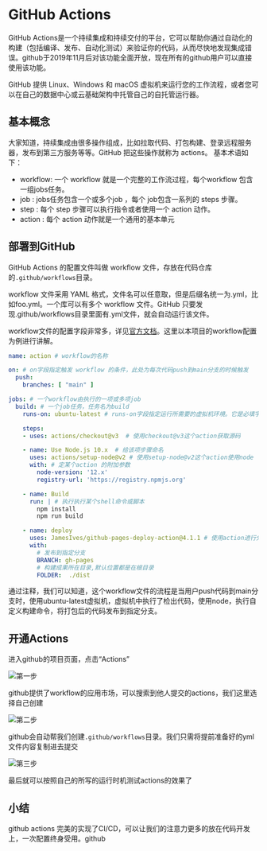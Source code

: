 # GitHub Actions

GitHub Actions是一个持续集成和持续交付的平台，它可以帮助你通过自动化的构建（包括编译、发布、自动化测试）来验证你的代码，从而尽快地发现集成错误。github于2019年11月后对该功能全面开放，现在所有的github用户可以直接使用该功能。

GitHub 提供 Linux、Windows 和 macOS 虚拟机来运行您的工作流程，或者您可以在自己的数据中心或云基础架构中托管自己的自托管运行器。

## 基本概念
大家知道，持续集成由很多操作组成，比如拉取代码、打包构建、登录远程服务器，发布到第三方服务等等。GitHub 把这些操作就称为 actions。
基本术语如下：
- workflow: 一个 workflow 就是一个完整的工作流过程，每个workflow 包含一组jobs任务。
- job : jobs任务包含一个或多个job ，每个 job包含一系列的 steps 步骤。
- step : 每个 step 步骤可以执行指令或者使用一个 action 动作。
- action : 每个 action 动作就是一个通用的基本单元

## 部署到GitHub
GitHub Actions 的配置文件叫做 workflow 文件，存放在代码仓库的`.github/workflows`目录。

workflow 文件采用 YAML 格式，文件名可以任意取，但是后缀名统一为.yml，比如foo.yml。一个库可以有多个 workflow 文件。GitHub 只要发现.github/workflows目录里面有.yml文件，就会自动运行该文件。

workflow文件的配置字段非常多，详见[官方文档](https://docs.github.com/zh/actions/using-workflows/workflow-syntax-for-github-actions)。这里以本项目的workflow配置为例进行讲解。
```yml
name: action # workflow的名称

on: # on字段指定触发 workflow 的条件，此处为每次代码push到main分支的时候触发
  push:
    branches: [ "main" ]

jobs: # 一个workflow由执行的一项或多项job
  build: # 一个job任务，任务名为build
    runs-on: ubuntu-latest # runs-on字段指定运行所需要的虚拟机环境。它是必填字段。

    steps:
    - uses: actions/checkout@v3  # 使用checkout@v3这个action获取源码

    - name: Use Node.js 10.x  # 给该项步骤命名
      uses: actions/setup-node@v2 # 使用setup-node@v2这个action使用node
      with: # 定某个action 的附加参数
        node-version: '12.x'
        registry-url: 'https://registry.npmjs.org'

    - name: Build
      run: | # 执行执行某个shell命令或脚本
        npm install
        npm run build

    - name: deploy
      uses: JamesIves/github-pages-deploy-action@4.1.1 # 使用action进行分支处理
      with:
        # 发布到指定分支
        BRANCH: gh-pages
        # 构建成果所在目录,默认位置都是在根目录
        FOLDER:  ./dist
```
通过注释，我们可以知道，这个workflow文件的流程是当用户push代码到main分支时，使用ubuntu-latest虚拟机，虚拟机中执行了检出代码，使用node，执行自定义构建命令，将打包后的代码发布到指定分支。

## 开通Actions
进入github的项目页面，点击“Actions”

![第一步](@assets/github_action_1.png)

github提供了workflow的应用市场，可以搜索到他人提交的actions，我们这里选择自己创建

![第二步](@assets/github_action_2.png)

github会自动帮我们创建`.github/workflows`目录。我们只需将提前准备好的yml文件内容复制进去提交

![第三步](@assets/github_action_3.png)

最后就可以按照自己的所写的运行时机测试actions的效果了

## 小结
github actions 完美的实现了CI/CD，可以让我们的注意力更多的放在代码开发上，一次配置终身受用。github